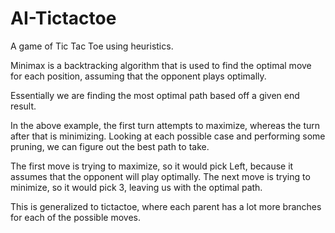 # AI-Tictactoe

A game of Tic Tac Toe using heuristics.


Minimax is a backtracking algorithm that is used to find the optimal move for each position, assuming that the opponent plays optimally.

Essentially we are finding the most optimal path based off a given end result.

In the above example, the first turn attempts to maximize, whereas the turn after that is minimizing. Looking at each possible case and performing some pruning, we can figure out the best path to take.

The first move is trying to maximize, so it would pick Left, because it assumes that the opponent will play optimally. The next move is trying to minimize, so it would pick 3, leaving us with the optimal path.

This is generalized to tictactoe, where each parent has a lot more branches for each of the possible moves.
